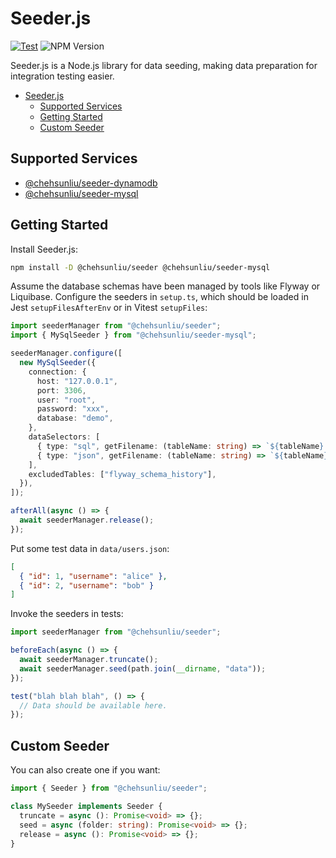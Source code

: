 # Seeder.js

[![Test](https://github.com/chehsunliu/seeder.js/actions/workflows/test.yml/badge.svg)](https://github.com/chehsunliu/seeder.js/actions/workflows/test.yml)
![NPM Version](https://img.shields.io/npm/v/%40chehsunliu%2Fseeder?style=flat-square)

Seeder.js is a Node.js library for data seeding, making data preparation for integration testing easier.

<!-- TOC -->

- [Seeder.js](#seederjs)
  - [Supported Services](#supported-services)
  - [Getting Started](#getting-started)
  - [Custom Seeder](#custom-seeder)
  <!-- TOC -->

## Supported Services

- [@chehsunliu/seeder-dynamodb](packages/seeder-dynamodb)
- [@chehsunliu/seeder-mysql](packages/seeder-mysql)

## Getting Started

Install Seeder.js:

```sh
npm install -D @chehsunliu/seeder @chehsunliu/seeder-mysql
```

Assume the database schemas have been managed by tools like Flyway or Liquibase. Configure the seeders
in `setup.ts`, which should be loaded in Jest `setupFilesAfterEnv` or in Vitest `setupFiles`:

```ts
import seederManager from "@chehsunliu/seeder";
import { MySqlSeeder } from "@chehsunliu/seeder-mysql";

seederManager.configure([
  new MySqlSeeder({
    connection: {
      host: "127.0.0.1",
      port: 3306,
      user: "root",
      password: "xxx",
      database: "demo",
    },
    dataSelectors: [
      { type: "sql", getFilename: (tableName: string) => `${tableName}.sql` },
      { type: "json", getFilename: (tableName: string) => `${tableName}.json` },
    ],
    excludedTables: ["flyway_schema_history"],
  }),
]);

afterAll(async () => {
  await seederManager.release();
});
```

Put some test data in `data/users.json`:

```json
[
  { "id": 1, "username": "alice" },
  { "id": 2, "username": "bob" }
]
```

Invoke the seeders in tests:

```ts
import seederManager from "@chehsunliu/seeder";

beforeEach(async () => {
  await seederManager.truncate();
  await seederManager.seed(path.join(__dirname, "data"));
});

test("blah blah blah", () => {
  // Data should be available here.
});
```

## Custom Seeder

You can also create one if you want:

```ts
import { Seeder } from "@chehsunliu/seeder";

class MySeeder implements Seeder {
  truncate = async (): Promise<void> => {};
  seed = async (folder: string): Promise<void> => {};
  release = async (): Promise<void> => {};
}
```
